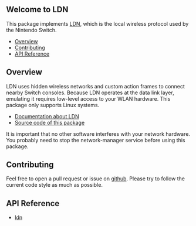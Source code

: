 
## Welcome to LDN
This package implements [LDN](https://github.com/kinnay/NintendoClients/wiki/LDN-Protocol), which is the local wireless protocol used by the Nintendo Switch.

* [Overview](#overview)
* [Contributing](#contributing)
* [API Reference](#api-reference)

## Overview
LDN uses hidden wireless networks and custom action frames to connect nearby Switch consoles. Because LDN operates at the data link layer, emulating it requires low-level access to your WLAN hardware. This package only supports Linux systems.

* [Documentation about LDN](https://github.com/kinnay/NintendoClients/wiki/LDN-Protocol)
* [Source code of this package](https://github.com/kinnay/LDN)

It is important that no other software interferes with your network hardware. You probably need to stop the network-manager service before using this package.

## Contributing
Feel free to open a pull request or issue on [github](https://github.com/kinnay/LDN). Please try to follow the current code style as much as possible.

## API Reference
* [ldn](reference/ldn.md)
